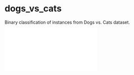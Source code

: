 # dogs_vs_cats
Binary classification of instances from Dogs vs. Cats dataset.
![Jupyter preview](/main.pdf "Jupyter preview")
